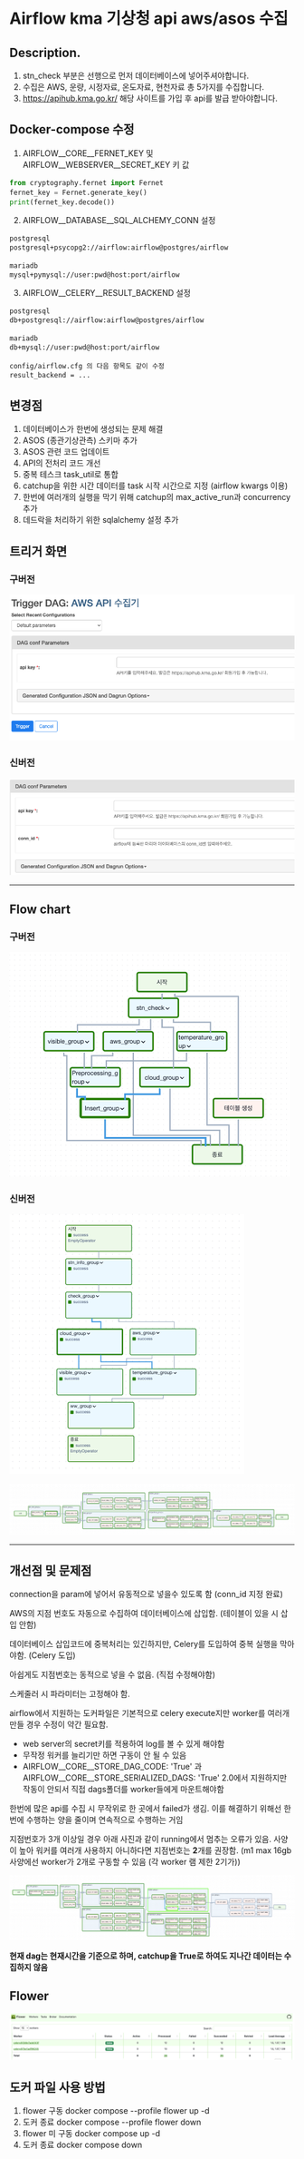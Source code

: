 # Airflow kma 기상청 api aws/asos 수집

## Description.
1. stn_check 부분은 선행으로 먼저 데이터베이스에 넣어주셔야합니다.
2. 수집은 AWS, 운량, 시정자료, 온도자료, 현천자료 총 5가지를 수집합니다.
3. https://apihub.kma.go.kr/ 해당 사이트를 가입 후 api를 발급 받아야합니다.


## Docker-compose 수정
1. AIRFLOW__CORE__FERNET_KEY 및 AIRFLOW__WEBSERVER__SECRET_KEY 키 값
```python
from cryptography.fernet import Fernet
fernet_key = Fernet.generate_key()
print(fernet_key.decode())
```
2. AIRFLOW__DATABASE__SQL_ALCHEMY_CONN 설정
```text
postgresql
postgresql+psycopg2://airflow:airflow@postgres/airflow

mariadb
mysql+pymysql://user:pwd@host:port/airflow
```

3. AIRFLOW__CELERY__RESULT_BACKEND 설정
```text
postgresql
db+postgresql://airflow:airflow@postgres/airflow

mariadb
db+mysql://user:pwd@host:port/airflow

config/airflow.cfg 의 다음 항목도 같이 수정
result_backend = ...
```

## 변경점
1. 데이터베이스가 한번에 생성되는 문제 해결
2. ASOS (종관기상관측) 스키마 추가
3. ASOS 관련 코드 업데이트
4. API의 전처리 코드 개선
5. 중복 테스크 task_util로 통합
6. catchup을 위한 시간 데이터를 task 시작 시간으로 지정 (airflow kwargs 이용)
7. 한번에 여러개의 실행을 막기 위해 catchup의 max_active_run과 concurrency 추가
8. 데드락을 처리하기 위한 sqlalchemy 설정 추가

##  트리거 화면
### 구버전
![img_1.png](img_1.png)
### 신버전
![img_5.png](img_5.png)

------

## Flow chart
### 구버전
![img.png](img.png)
### 신버전
![img_3.png](img_3.png)


![img_4.png](img_4.png)

------

## 개선점 및 문제점
connection을 param에 넣어서 유동적으로 넣을수 있도록 함 (conn_id 지정 완료)

AWS의 지점 번호도 자동으로 수집하여 데이터베이스에 삽입함. (테이블이 있을 시 삽입 안함)

데이터베이스 삽입코드에 중복처리는 있긴하지만, Celery를 도입하여 중복 실행을 막아야함. (Celery 도입)

아쉽게도 지점번호는 동적으로 넣을 수 없음. (직접 수정해야함)

스케줄러 시 파라미터는 고정해야 함.

airflow에서 지원하는 도커파일은 기본적으로 celery execute지만 worker를 여러개 만들 경우 수정이 약간 필요함.

- web server의 secret키를 적용하여 log를 볼 수 있게 해야함
- 무작정 워커를 늘리기만 하면 구동이 안 될 수 있음
- AIRFLOW__CORE__STORE_DAG_CODE: 'True' 과 AIRFLOW__CORE__STORE_SERIALIZED_DAGS: 'True' 2.0에서 지원하지만 작동이 안되서 직접 dags폴더를 worker들에게 마운트해야함

한번에 많은 api를 수집 시 무작위로 한 곳에서 failed가 생김. 이를 해결하기 위해선 한번에 수행하는 양을 줄이며 연속적으로 수행하는 거임

지점번호가 3개 이상일 경우 아래 사진과 같이 running에서 멈추는 오류가 있음. 사양이 높아 워커를 여러개 사용하지 아니하다면 지점번호는 **2**개를 권장함.
(m1 max 16gb 사양에선 worker가 2개로 구동할 수 있음 (각 worker 램 제한 2기가))

![img_6.png](img_6.png)

**현재 dag는 현재시간을 기준으로 하며, catchup을 True로 하여도 지나간 데이터는 수집하지 않음**


## Flower
![img_2.png](img_2.png)

## 도커 파일 사용 방법
1. flower 구동
docker compose --profile flower up -d
2. 도커 종료
docker compose --profile flower down
3. flower 미 구동
docker compose up -d
2. 도커 종료
docker compose down
